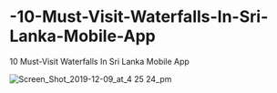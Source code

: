 # -10-Must-Visit-Waterfalls-In-Sri-Lanka-Mobile-App
  10 Must-Visit Waterfalls In Sri Lanka  Mobile App


![Screen_Shot_2019-12-09_at_4 25 24_pm](https://user-images.githubusercontent.com/87580847/229560318-e44cba91-6689-4d59-aed7-b7fe84d02f38.png)
